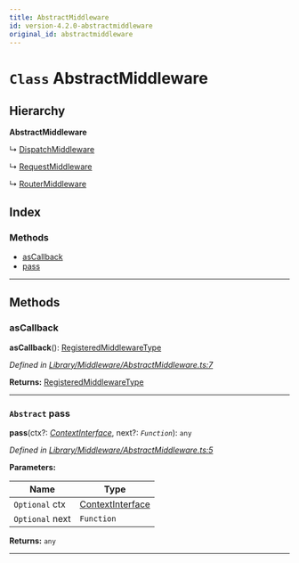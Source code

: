 ```yaml
---
title: AbstractMiddleware
id: version-4.2.0-abstractmiddleware
original_id: abstractmiddleware
---
```


# `Class` AbstractMiddleware

## Hierarchy

**AbstractMiddleware**

↳  [DispatchMiddleware](dispatchmiddleware)

↳  [RequestMiddleware](requestmiddleware)

↳  [RouterMiddleware](routermiddleware)

## Index

### Methods

* [asCallback](abstractmiddleware#ascallback)
* [pass](abstractmiddleware#pass)

---

## Methods

<a id="ascallback"></a>

###  asCallback

**asCallback**(): [RegisteredMiddlewareType]()

*Defined in [Library/Middleware/AbstractMiddleware.ts:7](https://github.com/SpoonX/stix/blob/88d2215/src/Library/Middleware/AbstractMiddleware.ts#L7)*

**Returns:** [RegisteredMiddlewareType]()

___
<a id="pass"></a>

### `Abstract` pass

**pass**(ctx?: *[ContextInterface](../interfaces/contextinterface)*, next?: *`Function`*): `any`

*Defined in [Library/Middleware/AbstractMiddleware.ts:5](https://github.com/SpoonX/stix/blob/88d2215/src/Library/Middleware/AbstractMiddleware.ts#L5)*

**Parameters:**

| Name | Type |
| ------ | ------ |
| `Optional` ctx | [ContextInterface](../interfaces/contextinterface) |
| `Optional` next | `Function` |

**Returns:** `any`

___

